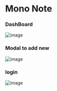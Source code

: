 # Mono Note

### DashBoard
![image](https://github.com/user-attachments/assets/6d12227b-e234-4b92-b49c-7ef9ced0b1dc)

### Modal to add new
![image](https://github.com/user-attachments/assets/797cf573-1b4a-4673-9322-a37e291933bc)

### login
![image](https://github.com/user-attachments/assets/27ba671a-e212-49a7-bbde-cb7128f1a998)

